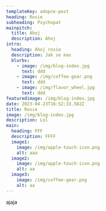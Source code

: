 ```yaml
---
templateKey: adopce-post
heading: Rosie
subheading: Psychopat
mainpitch:
  title: Ahoj
  description: Ahoj
intro:
  heading: Ahoj rosie
  description: Jak se mas
  blurbs:
    - image: /img/blog-index.jpg
      text: ddd
    - image: /img/coffee-gear.png
      text: ddd
    - image: /img/flavor_wheel.jpg
      text: ddd
featuredimage: /img/blog-index.jpg
date: 2023-04-23T16:52:33.582Z
title: Rosie
image: /img/blog-index.jpg
description: Lol
main:
  heading: FFF
  description: FFFF
  image1:
    image: /img/apple-touch-icon.png
    alt: aaa
  image2:
    image: /img/apple-touch-icon.png
    alt: aa
  image3:
    image: /img/coffee-gear.png
    alt: aa
---
```

a﻿jaja